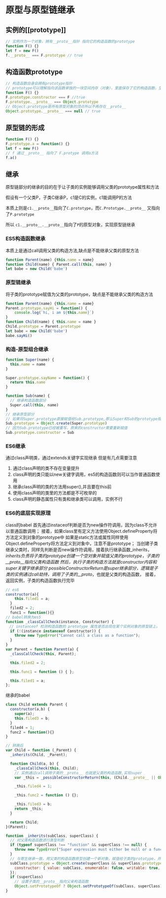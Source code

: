 # 原型与原型链继承

## 实例的[[prototype]]

```javascript
// 实例作为一个对象，拥有__proto__指针 指向它的构造函数的prototype
function F() {}
let f = new F()
f.__proto__ === F.prototype // true
```

## 构造函数prototype

```javascript
// 构造函数自身会拥有prototype指针
// prototype可以理解指向该函数单独的一块空间内存（对象），里面保存了它的构造函数，空间内存自己的_proto_ 同时这一块空间内存可以继续添加属性和方法，方便函数和函数的实例通过原型链调用
function F() {}
F.prototype.constructor === F //true
F.prototype.__proto__ === Object.prototype
// Object.prototype是所有原型对象的顶点所以不再存在__proto__
Object.prototype.__proto__ === null // true
```

## 原型链的形成

```javascript
function F() {}
F.prototype.a = function() {}
let f = new F()
// f 通过__proto__ 指向了 F.protype 调用a方法
f.a()
```

## 继承

原型链部分的继承的目的在于让子类的实例能够调用父类的prototype属性和方法

假设有一个父类P，子类C继承P，c1是C的实例，c1能调用P的方法

本质上则是`c1.__proto__`指向了`C.prototype`，而`C.Prototype.__proto__` 又指向了`P.prototype`

所以 `c1.__proto__.__proto__`指向了`P`的原型对象，实现原型链继承

### ES5构造函数继承
本质上是通过call调用父类的构造方法,缺点是不能继承父类的原型方法
```javascript
function Parent(name) {this.name = name}
function Child(name) { Parent.call(this, name) }
let babe = new Child('babe')
```
### 原型链继承
将子类的prototype赋值为父类的prototype，缺点是不能继承父类的构造方法
```javascript
function Parent(name) {this.name = name}
Parent.prototype.sayHi = function() {
    console.log(`hi, i am ${this.name}`)
}
function Child(name) { this.name = name }
Child.prototype = Parent.prototype
let babe = new Child('babe')
babe.sayHi()
```

### 构造-原型组合继承
```javascript
function Super(name) {
  this.name = name
}

Super.prototype.sayName = function() {
  return this.name
}

function Sub(name) {
  // 继承构造函数部分
  Super.call(this, name)
}
// 继承原型部分
// 如果将Super.prototype直接赋值给Sub.prototype,那么Super和Sub的prototype指向的则是同一块堆内存，存在互相影响的问题
Sub.prototype = Object.create(Super.prototype)
// 因为Sub.prototype已经被重写，原来的constructor需要重新赋值
Sub.prototype.constructor = Sub
```
### ES6继承
通过class声明类，通过extends关键字实现继承
但是有几点需要注意
1. 通过class声明的类不存在变量提升
2. class声明的类只能以new关键字调用，es5的构造函数则可以当作普通函数使用
3. 继承class声明的类的方法用super(),并且要在this前
4. 使用class声明的类里的方法都是不可枚举的
5. class声明的静态属性只有类和继承类可以调用，实例不行

### ES6的底层实现原理
class的babel
首先通过instaceof判断是否为new操作符调用，因为class不允许以普通函数调用；
接着，如果class里有定义方法使用Object.defineProperty将方法定义到对象的prototype中
如果是static方法或属性同样使用Object.defineProperty将方法定义到对象中，注意不是prototype；
当创建子类继承父类时，同样先判断是否new操作符调用，接着执行继承函数_inherits，
_inherits负责将子类的prototype创建一个空对象并赋值父类的prototype，子类的__proto__指向父类构造函数
然后，执行子类的构造方法就是constructor内容和super关键字继承部分
_possibleConstructorReturn是super继承部分，逻辑是子类的实例通过call劫持，调用了子类的__proto__，也就是父类的构造函数，
接着，返回实例，子类的构造函数执行完毕

```javascript
// es6
constructor(a){
    this.filed1 = a;
  }
  filed2 = 2;
  func1 = function(){}
// babel转换为es5
function _classCallCheck(instance, Constructor) {
　// instanceof 检测构造函数的 prototype 属性是否出现在某个实例对象的原型链上。
  if (!(instance instanceof Constructor)) {
    throw new TypeError("Cannot call a class as a function");
  }
}
var Parent = function Parent(a) {
  _classCallCheck(this, Parent);

  this.filed2 = 2;

  this.func1 = function () { };

  this.filed1 = a;
};
```
继承的babel
```javascript
class Child extends Parent {
  constructor(a,b) {
    super(a);
    this.filed3 = b;
  }
  filed4 = 1;
  func2 = function(){}
}

// 转换后
var Child = function (_Parent) {
  _inherits(Child, _Parent);

  function Child(a, b) {
    _classCallCheck(this, Child);
    // 实例通过call调用子类的__proto__ 也就是父类的构造函数,实现super
    var _this = _possibleConstructorReturn(this, (Child.__proto__ || Object.getPrototypeOf(Child)).call(this, a));

    _this.filed4 = 1;

    _this.func2 = function () {};

    _this.filed3 = b;
    return _this;
  }

  return Child;
}(Parent);

function _inherits(subClass, superClass) {
  // 对父类构造函数进行类型判断
  if (typeof superClass !== "function" && superClass !== null) {
    throw new TypeError("Super expression must either be null or a function, not " + typeof superClass);
  }
  // 与寄生继承一致，用父类的构造函数原型创建一个新对象，赋值给子类的prototype，并把子类的constructor指向子类本身
  subClass.prototype = Object.create(superClass && superClass.prototype, {
    constructor: { value: subClass, enumerable: false, writable: true, configurable: true }
  });
  if (superClass)
    // 设置子类的__proto__指向父亲构造函数
    Object.setPrototypeOf ? Object.setPrototypeOf(subClass, superClass) : subClass.__proto__ = superClass;
}
```
